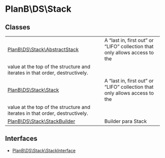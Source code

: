 
                                                                                                                                            
    
# PlanB\DS\Stack



## Classes
| | |
| --- | --- |
| [PlanB\DS\Stack\AbstractStack](../../PlanB/DS/Stack/AbstractStack.md) | A “last in, first out” or “LIFO” collection that only allows access to the
value at the top of the structure and iterates in that order, destructively. |
| [PlanB\DS\Stack\Stack](../../PlanB/DS/Stack/Stack.md) | A “last in, first out” or “LIFO” collection that only allows access to the
value at the top of the structure and iterates in that order, destructively. |
| [PlanB\DS\Stack\StackBuilder](../../PlanB/DS/Stack/StackBuilder.md) | Builder para Stack |


## Interfaces
- [PlanB\DS\Stack\StackInterface](../../PlanB/DS/Stack/StackInterface.md)




                                                                                                                                                                                                                                                                                                                                                                                                            
    
                                                                                                                                                                                                                                                                             
                